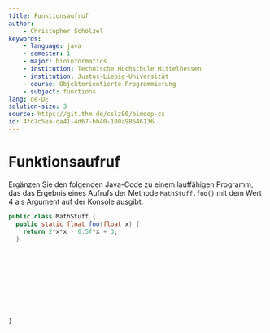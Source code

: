 ```yaml
---
title: Funktionsaufruf
author:
    - Christopher Schölzel
keywords:
    - language: java
    - semester: 1
    - major: bioinformatics
    - institution: Technische Hochschule Mittelhessen
    - institution: Justus-Liebig-Universität
    - course: Objektorientierte Programmierung
    - subject: functions
lang: de-DE
solution-size: 3
source: https://git.thm.de/cslz90/bimoop-cs
id: 4fd7c5ea-ca41-4d67-bb40-180a98646136
---
```


# Funktionsaufruf

Ergänzen Sie den folgenden Java-Code zu einem lauffähigen Programm, das das Ergebnis eines Aufrufs der Methode `MathStuff.foo()` mit dem Wert 4 als Argument auf der Konsole ausgibt.

```java
public class MathStuff {
  public static float foo(float x) {
    return 2*x*x - 0.5f*x + 3;
  }
```
<br>
<br>
<br>
<br>
<br>
<br>
<br>

```
}
```